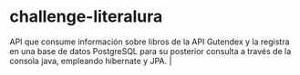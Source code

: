# challenge-literalura
API que consume información sobre libros de la API Gutendex y la registra en una base de datos PostgreSQL para su posterior consulta a través de la consola java, empleando hibernate y JPA. | 
